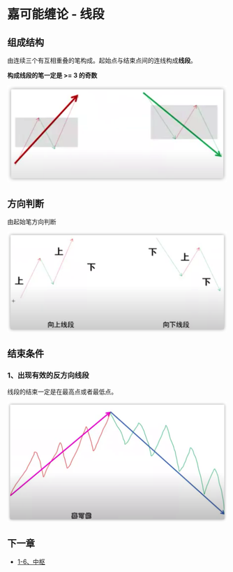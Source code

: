 # 嘉可能缠论 - 线段

## 组成结构

由连续三个有互相重叠的笔构成。起始点与结束点间的连线构成**线段**。

**构成线段的笔一定是 >= 3 的奇数**

![](/images/jkn/Line_01.png)

## 方向判断

由起始笔方向判断

![](/images/jkn/Line_02.png)

## 结束条件

### 1、出现有效的反方向线段

线段的结束一定是在最高点或者最低点。

![](/images/jkn/Line_03.png)


## 下一章

- [1-6、中枢](Pivot.md)
